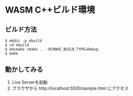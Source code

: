# WASM C++ビルド環境

## ビルド方法

```
$ mkdir -p ebuild
$ cd ebuild
$ emcmake cmake .. -DCMAKE_BUILD_TYPE=Debug
$ make
```

## 動かしてみる

1. Live Serverを起動
1. ブラウザから http://localhost:5500/sample.html にアクセス
